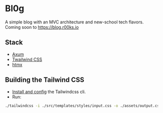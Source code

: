 # Bl0g
A simple blog with an MVC architecture and new-school tech flavors.
Coming soon to https://blog.r00ks.io

## Stack
- [Axum](https://docs.rs/axum/latest/axum/)
- [Twailwind CSS](https://tailwindcss.com/)
- [htmx](https://htmx.org)

## Building the Tailwind CSS
- [Install and config](https://tailwindcss.com/blog/standalone-cli) the Tailwindcss cli.
- Run:
```bash
./tailwindcss -i ./src/templates/styles/input.css -o ./assets/output.css
```
